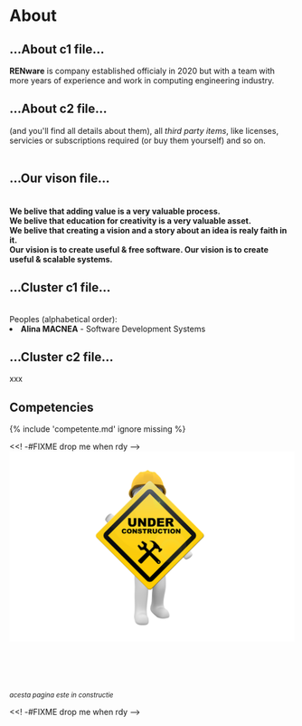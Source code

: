
<!-- #FIXME think if put something here
![coding pict](pictures/software_1280.jpg){ width="400" align=right }
-->


# About

## ...About c1 file...

<strong>RENware</strong> is company established officialy in 2020 but with a team with more years of experience and work in computing engineering industry.  



## ...About c2 file...

(and you'll find all details about them), all <em>third party items</em>, like licenses, servicies or subscriptions required (or buy them yourself) and so on. 
 <br><br> 



## ...Our vison file...

</h5> 
 <h4><br>We belive that adding value is a very valuable process.<br>We belive that education for creativity is a very valuable asset. 
 <br>We belive that creating a vision and a story about an idea is realy faith in it. 
 <br>Our vision is to create useful & free software. Our vision is to create useful & scalable systems.</h4>



## ...Cluster c1 file...

<br> 
 Peoples (alphabetical order): 
 <li><strong>Alina MACNEA</strong> - Software Development Systems</li> 



## ...Cluster c2 file...

xxx




## Competencies

{% include 'competente.md' ignore missing %}






<<! -#FIXME drop me when rdy -->
![in progress document](pictures/under_maintenance.png)

<br><br><br><br>
<small markdown>*acesta pagina este in constructie*</small>

<<! -#FIXME drop me when rdy -->
